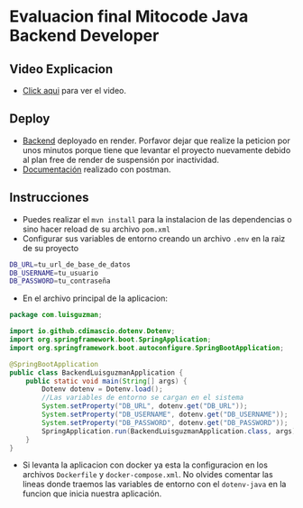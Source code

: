 # Evaluacion final Mitocode Java Backend Developer

## Video Explicacion

- <a href="https://res.cloudinary.com/dlixnwuhi/video/upload/v1722647298/video-mitocode_ldwfrv.mp4">Click aqui</a> para ver el video. 

## Deploy

- <a href="https://retofinal-mitocode.onrender.com/courses">Backend</a> deployado en render. Porfavor dejar que realize la peticion por unos minutos porque tiene que levantar el proyecto nuevamente debido al plan free de render de suspensión por inactividad.
- <a href="https://documenter.getpostman.com/view/31249307/2sA3rwMDsK">Documentación</a> realizado con postman. 

## Instrucciones

- Puedes realizar el `mvn install` para la instalacion de las dependencias o sino hacer reload de su archivo `pom.xml`
- Configurar sus variables de entorno creando un archivo `.env` en la raiz de su proyecto

```bash
DB_URL=tu_url_de_base_de_datos
DB_USERNAME=tu_usuario
DB_PASSWORD=tu_contraseña
```
- En el archivo principal de la aplicacion:

```java
package com.luisguzman;

import io.github.cdimascio.dotenv.Dotenv;
import org.springframework.boot.SpringApplication;
import org.springframework.boot.autoconfigure.SpringBootApplication;

@SpringBootApplication
public class BackendLuisguzmanApplication {
    public static void main(String[] args) {
        Dotenv dotenv = Dotenv.load();
        //Las variables de entorno se cargan en el sistema
        System.setProperty("DB_URL", dotenv.get("DB_URL"));
        System.setProperty("DB_USERNAME", dotenv.get("DB_USERNAME"));
        System.setProperty("DB_PASSWORD", dotenv.get("DB_PASSWORD"));
        SpringApplication.run(BackendLuisguzmanApplication.class, args);
    }
}
```

- Si levanta la aplicacion con docker ya esta la configuracion en los archivos `Dockerfile` y `docker-compose.xml`. No olvides comentar las lineas donde traemos las variables de entorno con el `dotenv-java` en la funcion que inicia nuestra aplicación.

